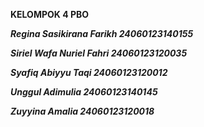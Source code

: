 
**KELOMPOK 4 PBO**

***Regina Sasikirana Farikh	24060123140155***

***Siriel Wafa Nuriel Fahri	24060123120035***

***Syafiq Abiyyu Taqi		24060123120012***

***Unggul Adimulia			24060123140145***

***Zuyyina Amalia			24060123120018***
